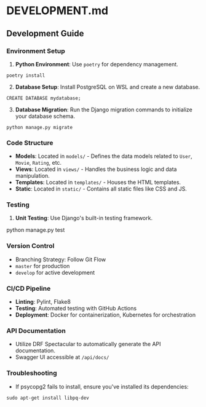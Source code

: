# DEVELOPMENT.md

## Development Guide

### Environment Setup

1. **Python Environment**: Use `poetry` for dependency management. 

`poetry install`

2. **Database Setup**: Install PostgreSQL on WSL and create a new database.

`CREATE DATABASE mydatabase;`

3. **Database Migration**: Run the Django migration commands to initialize your database schema.

`python manage.py migrate`

### Code Structure

- **Models**: Located in `models/` - Defines the data models related to `User`, `Movie`, `Rating`, etc.
- **Views**: Located in `views/` - Handles the business logic and data manipulation.
- **Templates**: Located in `templates/` - Houses the HTML templates.
- **Static**: Located in `static/` - Contains all static files like CSS and JS.

### Testing

1. **Unit Testing**: Use Django's built-in testing framework. 

python manage.py test

### Version Control

- Branching Strategy: Follow Git Flow
- `master` for production
- `develop` for active development

### CI/CD Pipeline

- **Linting**: Pylint, Flake8
- **Testing**: Automated testing with GitHub Actions
- **Deployment**: Docker for containerization, Kubernetes for orchestration

### API Documentation

- Utilize DRF Spectacular to automatically generate the API documentation. 
- Swagger UI accessible at `/api/docs/`

### Troubleshooting

- If psycopg2 fails to install, ensure you've installed its dependencies:

`sudo apt-get install libpq-dev`